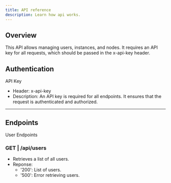 ```yaml
---
title: API reference
description: Learn how api works.
---
```


## Overview

This API allows managing users, instances, and nodes. It requires an API key for all requests, which should be passed in the x-api-key header.

## Authentication
API Key
* Header: x-api-key
* Description: An API key is required for all endpoints. It ensures that the request is authenticated and authorized.

---

## Endpoints

User Endpoints

### GET | /api/users
* Retrieves a list of all users.
* Reponse:
  * '200': List of users.
  * '500': Error retrieving users.

